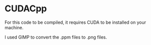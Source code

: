 # CUDACpp

For this code to be compiled, it requires CUDA to be installed on your machine.

I used GIMP to convert the .ppm files to .png files.
